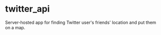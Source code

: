 # twitter_api
Server-hosted app for finding Twitter user's friends' location and put them on a map.
